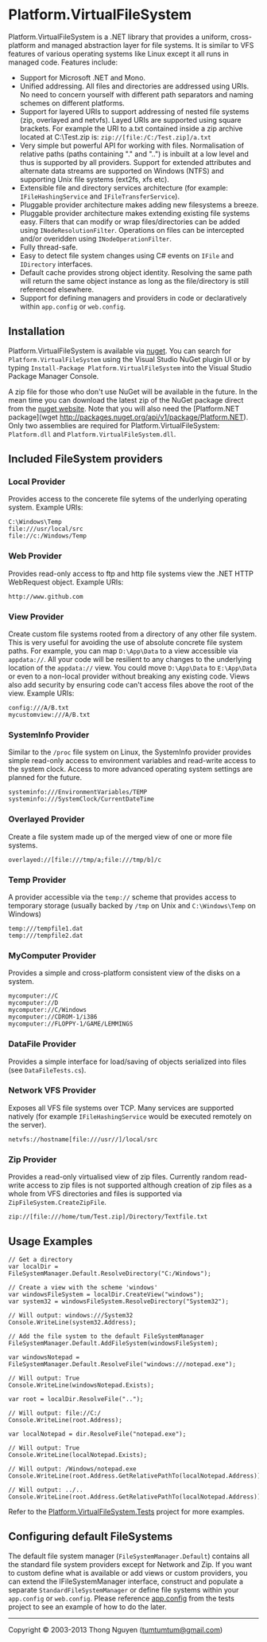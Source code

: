 Platform.VirtualFileSystem
==========================

Platform.VirtualFileSystem is a .NET library that provides a uniform, cross-platform and managed abstraction layer for file systems. It is similar to VFS features of various operating systems like Linux except it all runs in managed code. Features include:

 * Support for Microsoft .NET and Mono.
 * Unified addressing. All files and directories are addressed using URIs. No need to concern yourself with different path separators and naming schemes on different platforms.
 * Support for layered URIs to support addressing of nested file systems (zip, overlayed and netvfs). Layed URIs are supported using square brackets. For example the URI to a.txt contained inside a zip archive located at C:\Test.zip is: `zip://[file:/C:/Test.zip]/a.txt`
 * Very simple but powerful API for working with files. Normalisation of relative paths (paths containing "." and "..") is inbuilt at a low level and thus is supported by all providers. Support for extended attributes and alternate data streams are supported on Windows (NTFS) and supporting Unix file systems (ext2fs, xfs etc).
 * Extensible file and directory services architecture (for example: `IFileHashingService` and `IFileTransferService`).
 * Pluggable provider architecture makes adding new filesystems a breeze.
 * Pluggable provider architecture makes extending existing file systems easy. Filters that can modify or wrap files/directories can be added using `INodeResolutionFilter`. Operations on files can be intercepted and/or overidden using `INodeOperationFilter`.
 * Fully thread-safe.
 * Easy to detect file system changes using C# events on `IFile` and `IDirectory` interfaces.
 * Default cache provides strong object identity. Resolving the same path will return the same object instance as long as the file/directory is still referenced elsewhere.
 * Support for defining managers and providers in code or declaratively within `app.config` or `web.config`.
 

## Installation

Platform.VirtualFileSystem is available via [nuget](https://nuget.org/packages/Platform.VirtualFileSystem/). You can search for `Platform.VirtualFileSystem` using the Visual Studio NuGet plugin UI or by typing `Install-Package Platform.VirtualFileSystem` into the Visual Studio Package Manager Console.

A zip file for those who don't use NuGet will be available in the future. In the mean time you can download the latest zip of the NuGet package direct from the [nuget website](http://packages.nuget.org/api/v1/package/Platform.VirtualFileSystem). Note that you will also need the [Platform.NET package](wget http://packages.nuget.org/api/v1/package/Platform.NET). Only two assemblies are required for Platform.VirtualFileSystem: `Platform.dll` and `Platform.VirtualFileSystem.dll`.


## Included FileSystem providers

### Local Provider


  Provides access to the concerete file sytems of the underlying operating system. Example URIs:
  
    C:\Windows\Temp
    file:///usr/local/src
    file://c:/Windows/Temp
    
### Web Provider

  Provides read-only access to ftp and http file systems view the .NET HTTP WebRequest object. Example URIs:
  
	http://www.github.com

  
### View Provider

  Create custom file systems rooted from a directory of any other file system. This is very useful for avoiding the use of absolute concrete file system paths. For example, you can map `D:\App\Data` to a view accessible via `appdata://`. All your code will be resilient to any changes to the underlying location of the `appdata://` view. You could move `D:\App\Data` to `E:\App\Data` or even to a non-local provider without breaking any existing code. Views also add security by ensuring code can't access files above the root of the view. Example URIs:
  
	config:///A/B.txt
	mycustomview:///A/B.txt
   
### SystemInfo Provider

 Similar to the `/proc` file system on Linux, the SystemInfo provider provides simple read-only access to environment variables and read-write access to the system clock. Access to more advanced operating system settings are planned for the future.
 
	systeminfo:///EnvironmentVariables/TEMP
	systeminfo:///SystemClock/CurrentDateTime
  
### Overlayed Provider

Create a file system made up of the merged view of one or more file systems.

	overlayed://[file:///tmp/a;file:///tmp/b]/c
  
### Temp Provider

A provider accessible via the `temp://` scheme that provides access to temporary storage (usually backed by `/tmp` on Unix and `C:\Windows\Temp` on Windows)

	temp:///tempfile1.dat
	temp:///tempfile2.dat

### MyComputer Provider

Provides a simple and cross-platform consistent view of the disks on a system.

	mycomputer://C
	mycomputer://D
	mycomputer://C/Windows
	mycomputer://CDROM-1/i386
	mycomputer://FLOPPY-1/GAME/LEMMINGS
	
### DataFile Provider

Provides a simple interface for load/saving of objects serialized into files (see `DataFileTests.cs`).
	
### Network VFS Provider

Exposes all VFS file systems over TCP. Many services are supported natively (for example `IFileHashingService` would be executed remotely on the server).

	netvfs://hostname[file:///usr//]/local/src
	
### Zip Provider

Provides a read-only virtualised view of zip files. Currently random read-write access to zip files is not supported although creation of zip files as a whole from VFS directories and files is supported via `ZipFileSystem.CreateZipFile`.

	zip://[file:///home/tum/Test.zip]/Directory/Textfile.txt
	
	
## Usage Examples

	// Get a directory
	var localDir = FileSystemManager.Default.ResolveDirectory("C:/Windows");
	
	// Create a view with the scheme 'windows'
	var windowsFileSystem = localDir.CreateView("windows");
	var system32 = windowsFileSystem.ResolveDirectory("System32");
	
	// Will output: windows:///System32
	Console.WriteLine(system32.Address);

	// Add the file system to the default FileSystemManager
	FileSystemManager.Default.AddFileSystem(windowsFileSystem);

	var windowsNotepad =  FileSystemManager.Default.ResolveFile("windows:///notepad.exe");

	// Will output: True
	Console.WriteLine(windowsNotepad.Exists);
	
	var root = localDir.ResolveFile("..");
	
	// Will output: file://C:/
	Console.WriteLine(root.Address);
	
	var localNotepad = dir.ResolveFile("notepad.exe");
	
	// Will output: True
	Console.WriteLine(localNotepad.Exists);
	
	// Will output: /Windows/notepad.exe
	Console.WriteLine(root.Address.GetRelativePathTo(localNotepad.Address));
	
	// Will output: ../..
	Console.WriteLine(root.Address.GetRelativePathTo(localNotepad.Address));
	
	

Refer to the [Platform.VirtualFileSystem.Tests](https://github.com/platformdotnet/Platform.VirtualFileSystem/tree/master/tests/Platform.VirtualFileSystem.Tests) project for more examples. 


## Configuring default FileSystems

The default file system manager (`FileSystemManager.Default`) contains all the standard file system providers except for Network and Zip. If you want to custom define what is available or add views or custom providers, you can extend the IFileSystemManager interface, construct and populate a separate `StandardFileSystemManager` or define file systems within your `app.config` or `web.config`. Please reference [app.config](https://raw.github.com/platformdotnet/Platform.VirtualFileSystem/master/tests/Platform.VirtualFileSystem.Tests/app.config) from the tests project to see an example of how to do the later.


---
Copyright © 2003-2013 Thong Nguyen (tumtumtum@gmail.com)